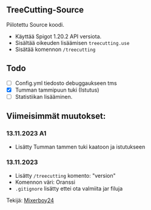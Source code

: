 ## TreeCutting-Source

Piilotettu Source koodi. 

- Käyttää Spigot 1.20.2 API versiota. 
- Sisältää oikeuden lisäämisen `treecutting.use`
- Sisätää komennon `/treecutting`

## Todo
- [ ] Config.yml tiedosto debuggaukseen tms 
- [X] Tumman tammipuun tuki (Istutus)
- [ ] Statistiikan lisääminen.

## Viimeisimmät muutokset:

### 13.11.2023 A1
- Lisätty Tumman tammen tuki kaatoon ja istutukseen

### 13.11.2023
- Lisätty `/treecutting` komento: "version"
- Komennon väri: Oranssi
- `.gitignore` lisätty ettei ota valmiita jar filuja



Tekijä: [Mixerboy24](https://github.com/Mixerboy24)